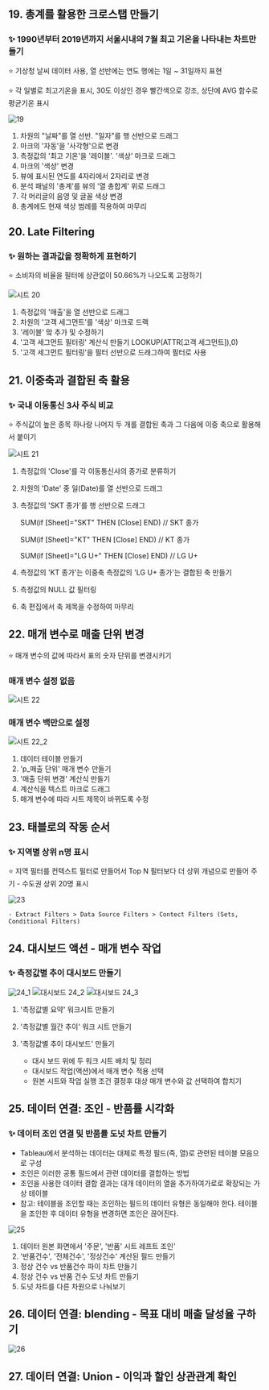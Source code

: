 
## 19. 총계를 활용한 크로스탭 만들기
### :sparkles: 1990년부터 2019년까지 서울시내의 7월 최고 기온을 나타내는 차트만들기
:star: 기상청 날씨 데이터 사용, 열 선반에는 연도 행에는 1일 ~ 31일까지 표현

:star: 각 일별로 최고기온을 표시, 30도 이상인 경우 빨간색으로 강조, 상단에 AVG 함수로 평균기온 표시

![19](https://user-images.githubusercontent.com/70744232/118370218-b8f0f400-b5e1-11eb-826b-f2b56a0757ee.png)

1. 차원의 "날짜"를 열 선반. "일자"를 행 선반으로 드래그
2. 마크의 '자동'을 '사각형'으로 변경
3. 측정값의 '최고 기온'을 '레이블'. '색상' 마크로 드래그
4. 마크의 '색상' 변경
5. 뷰에 표시된 연도를 4자리에서 2자리로 변경
6. 분석 패널의 '총계'를 뷰의 '열 총합계' 위로 드래그
7. 각 머리글의 음영 및 글꼴 색상 변경
8. 총계에도 현재 색상 범례를 적용하여 마무리


## 20. Late Filtering
### :sparkles: 원하는 결과값을 정확하게 표현하기
:star: 소비자의 비율을 필터에 상관없이 50.66%가 나오도록 고정하기

![시트 20](https://user-images.githubusercontent.com/70744232/118371508-df199280-b5e7-11eb-84ba-d1683affb307.png)

1. 측정값의 '매출'을 열 선반으로 드래그
2. 차원의 '고객 세그먼트'를 '색상' 마크로 드랙
3. '레이블' 맠 추가 및 수정하기
4. '고객 세그먼트 필터링' 계산식 만들기
    LOOKUP(ATTR[고객 세그먼트]),0)
5. '고객 세그먼트 필터링'을 필터 선반으로 드래그하여 필터로 사용


## 21. 이중축과 결합된 축 활용
### :sparkles: 국내 이동통신 3사 주식 비교
:star: 주식값이 높은 종목 하나랑 나머지 두 개를 결합된 축과 그 다음에 이중 축으로 활용해서 붙이기

![시트 21](https://user-images.githubusercontent.com/70744232/118371509-dfb22900-b5e7-11eb-8f75-7f84a77f03af.png)

1. 측정값의 'Close'를 각 이동통신사의 종가로 분류하기
2. 차원의 'Date' 중 일(Date)를 열 선반으로 드래그
3. 측정값의 'SKT 종가'를 행 선반으로 드래그
   
   SUM(if [Sheet]="SKT" THEN [Close] END) // SKT 종가
   
   SUM(if [Sheet]="KT" THEN [Close] END) // KT 종가
   
   SUM(if [Sheet]="LG U+" THEN [Close] END) // LG U+
   
5. 측정값의 'KT 종가'는 이중축
   측정값의 'LG U+ 종가'는 결합된 축 만들기
5. 측정값의 NULL 값 필터링
6. 축 편집에서 축 제목을 수정하여 마무리

## 22. 매개 변수로 매출 단위 변경

:star: 매개 변수의 값에 따라서 표의 숫자 단위를 변경시키기

### 매개 변수 설정 없음
![시트 22](https://user-images.githubusercontent.com/70744232/118384112-832e2880-b63e-11eb-83fd-2f3875b8ff12.png)

### 매개 변수 백만으로 설정
![시트 22_2](https://user-images.githubusercontent.com/70744232/118384115-84f7ec00-b63e-11eb-9f9d-56357e3eaa28.png)

1.  데이터 테이블 만들기
2.  'p_매출 단위' 매개 변수 만들기
3.  '매출 단위 변경' 계산식 만들기
4.  계산식을 텍스트 마크로 드래그
5.  매개 변수에 따라 시트 제목이 바뀌도록 수정

## 23. 태블로의 작동 순서
### :sparkles: 지역별 상위 n명 표시

:star: 지역 필터를 컨텍스트 필터로 만들어서 Top N 필터보다 더 상위 개념으로 만들어 주기 - 수도권 상위 20명 표시

![23](https://user-images.githubusercontent.com/70744232/118384120-8fb28100-b63e-11eb-8c10-a8d7f6df90eb.png)


    - Extract Filters > Data Source Filters > Contect Filters (Sets, Conditional Filters)


## 24. 대시보드 액션 - 매개 변수 작업
### :sparkles: 측정값별 추이 대시보드 만들기

![24_1](https://user-images.githubusercontent.com/70744232/118384121-90e3ae00-b63e-11eb-958e-61137c1b9a7f.png)
![대시보드 24_2](https://user-images.githubusercontent.com/70744232/118384122-90e3ae00-b63e-11eb-89c0-035b4180707e.png)
![대시보드 24_3](https://user-images.githubusercontent.com/70744232/118384123-917c4480-b63e-11eb-8728-371f6941a5cb.png)

1. '측정값별 요약' 워크시트 만들기
2. '측정값별 월간 추이' 워크 시트 만들기
3. '측정값별 추이 대시보드' 만들기
    
    - 대시 보드 위에 두 워크 시트 배치 및 정리
    - 대시보드 작업(액션)에서 매개 변수 적용 선택
    - 원본 시트와 작업 실행 조건 결정후 대상 매개 변수와 값 선택하여 합치기 



## 25. 데이터 연결: 조인 - 반품률 시각화
### :sparkles: 데이터 조인 연결 및 반품률 도넛 차트 만들기
 - Tableau에서 분석하는 데이터는 대체로 특정 필드(즉, 열)로 관련된 테이블 모음으로 구성
 - 조인은 이러한 공통 필드에서 관련 데이터를 결합하는 방법
 - 조인을 사용한 데이터 결합 결과는 대개 데이터의 열을 추가하여가로로 확장되는 가상 테이블
 - 참고: 테이블을 조인할 때는  조인하는 필드의 데이터 유형은 동일해야 한다. 테이블을 조인한 후 데이터 유형을 변경하면 조인은 끊어진다.

![25 ](https://user-images.githubusercontent.com/70744232/118425440-2f861280-b704-11eb-8195-778e07643dbc.png)

1. 데이터 원본 화면에서 '주문', '반품' 시트 레프트 조인'
2. '반품건수', '전체건수', '정상건수' 계산된 필드 만들기
3. 정상 건수 vs 반품건수 파이 차트 만들기
4. 정상 건수 vs 반품 건수 도넛 차트 만들기
5. 도넛 차트를 다른 차원으로 나눠보기

## 26. 데이터 연결: blending - 목표 대비 매출 달성율 구하기

![26](https://user-images.githubusercontent.com/70744232/118425447-31e86c80-b704-11eb-98d8-743d2f8eb4fc.png)


## 27. 데이터 연결: Union - 이익과 할인 상관관계 확인
